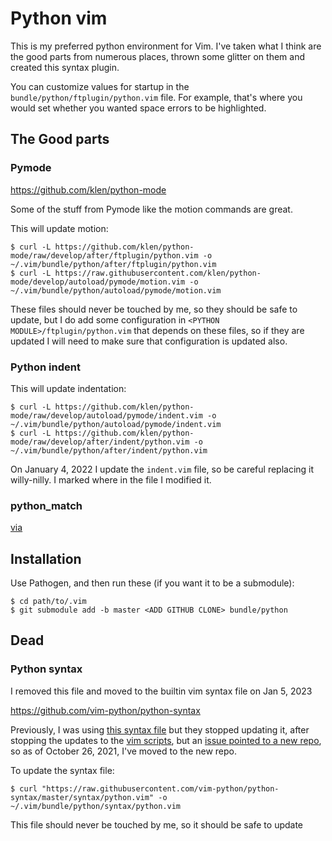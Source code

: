 # Python vim

This is my preferred python environment for Vim. I've taken what I think are the good parts from numerous places, thrown some glitter on them and created this syntax plugin.

You can customize values for startup in the `bundle/python/ftplugin/python.vim` file. For example, that's where you would set whether you wanted space errors to be highlighted.


## The Good parts

### Pymode

https://github.com/klen/python-mode

Some of the stuff from Pymode like the motion commands are great.

This will update motion:

    $ curl -L https://github.com/klen/python-mode/raw/develop/after/ftplugin/python.vim -o ~/.vim/bundle/python/after/ftplugin/python.vim
    $ curl -L https://raw.githubusercontent.com/klen/python-mode/develop/autoload/pymode/motion.vim -o ~/.vim/bundle/python/autoload/pymode/motion.vim

These files should never be touched by me, so they should be safe to update, but I do add some configuration in `<PYTHON MODULE>/ftplugin/python.vim` that depends on these files, so if they are updated I will need to make sure that configuration is updated also.


### Python indent

This will update indentation:

    $ curl -L https://github.com/klen/python-mode/raw/develop/autoload/pymode/indent.vim -o ~/.vim/bundle/python/autoload/pymode/indent.vim
    $ curl -L https://github.com/klen/python-mode/raw/develop/after/indent/python.vim -o ~/.vim/bundle/python/after/indent/python.vim

On January 4, 2022 I update the `indent.vim` file, so be careful replacing it willy-nilly. I marked where in the file I modified it.


### python_match

[via](https://vim.sourceforge.io/scripts/script.php?script_id=386)


## Installation

Use Pathogen, and then run these (if you want it to be a submodule):

    $ cd path/to/.vim
    $ git submodule add -b master <ADD GITHUB CLONE> bundle/python



## Dead

### Python syntax

I removed this file and moved to the builtin vim syntax file on Jan 5, 2023

https://github.com/vim-python/python-syntax


Previously, I was using [this syntax file](https://github.com/hdima/python-syntax) but they stopped updating it, after stopping the updates to the [vim scripts](http://www.vim.org/scripts/script.php?script_id=790), but an [issue pointed to a new repo](https://github.com/hdima/python-syntax/issues/62), so as of October 26, 2021, I've moved to the new repo.

To update the syntax file:

    $ curl "https://raw.githubusercontent.com/vim-python/python-syntax/master/syntax/python.vim" -o ~/.vim/bundle/python/syntax/python.vim

This file should never be touched by me, so it should be safe to update